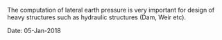 The computation of lateral earth pressure is very important for design of heavy structures such as hydraulic structures (Dam, Weir etc).

Date: 05-Jan-2018
